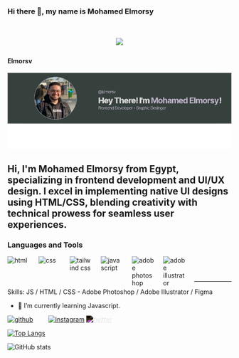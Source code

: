 ### Hi there 👋, my name is Mohamed Elmorsy
<h1 align="center">
    <img src="https://readme-typing-svg.herokuapp.com/?font=Righteous&size=35&center=true&vCenter=true&width=500&height=70&duration=4000&lines=Hi+There!+👋;+I'm+Mohamed+Elmorsy!;" />
</h1>

#### Elmorsv
![github](/image.png)

Hi, I'm Mohamed Elmorsy from Egypt, specializing in frontend development and UI/UX design. I excel in implementing native UI designs using HTML/CSS, blending creativity with technical prowess for seamless user experiences.
---

### Languages and Tools

<img align="left" alt="html" width="50px" style="padding-right:20px;" src="https://cdn.jsdelivr.net/gh/devicons/devicon@latest/icons/html5/html5-original.svg" />
<img align="left" style="padding-right:20px;" alt="css" width="50px" src="https://cdn.jsdelivr.net/gh/devicons/devicon@latest/icons/css3/css3-original.svg" />
<img align="left" style="padding-right:20px;" alt="tailwind css" width="50px" src="https://cdn.jsdelivr.net/gh/devicons/devicon@latest/icons/tailwindcss/tailwindcss-original-wordmark.svg" />
<img align="left" style="padding-right:20px;" alt="javascript" width="50px" src="https://cdn.jsdelivr.net/gh/devicons/devicon@latest/icons/javascript/javascript-original.svg" />
<img align="left" style="padding-right:20px;" alt="adobe photoshop" width="50px" src="https://cdn.jsdelivr.net/gh/devicons/devicon@latest/icons/photoshop/photoshop-original.svg" />
<img align="left" style="padding-right:20px;" alt="adobe illustrator" width="50px" src="https://cdn.jsdelivr.net/gh/devicons/devicon@latest/icons/illustrator/illustrator-plain.svg" />


<br/>

#
---

Skills: JS / HTML / CSS - Adobe Photoshop / Adobe Illustrator / Figma

- 🌱 I’m currently learning Javascript. 


[<img src='https://cdn.jsdelivr.net/npm/simple-icons@3.0.1/icons/github.svg' alt='github' style="padding-right:30px;"  height='40'>](https://github.com/Elmorsv)  [<img src='https://cdn.jsdelivr.net/npm/simple-icons@3.0.1/icons/instagram.svg' alt='instagram' height='40'>](https://www.instagram.com/elmorsv.0/)  [<img src='https://cdn.jsdelivr.net/npm/simple-icons@3.0.1/icons/twitter.svg' style="filter:invert(100%);" padding-right="30px"  alt='twitter' height='40'>](https://twitter.com/ELmorsv0)  

[![Top Langs](https://github-readme-stats.vercel.app/api/top-langs/?username=Elmorsv)](https://github.com/anuraghazra/github-readme-stats)

![GitHub stats](https://github-readme-stats.vercel.app/api?username=Elmorsv&show_icons=true)  

